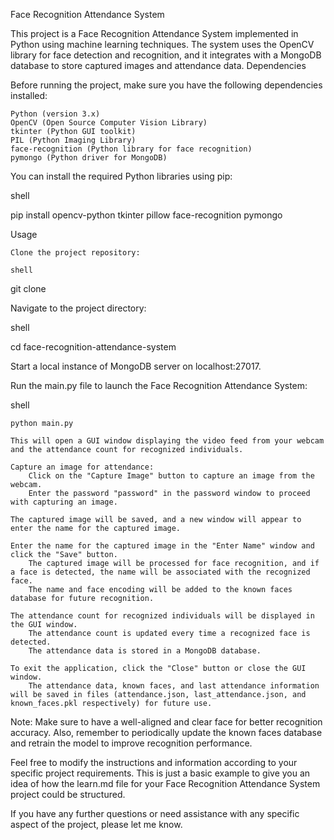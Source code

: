 Face Recognition Attendance System

This project is a Face Recognition Attendance System implemented in Python using machine learning techniques. The system uses the OpenCV library for face detection and recognition, and it integrates with a MongoDB database to store captured images and attendance data.
Dependencies

Before running the project, make sure you have the following dependencies installed:

    Python (version 3.x)
    OpenCV (Open Source Computer Vision Library)
    tkinter (Python GUI toolkit)
    PIL (Python Imaging Library)
    face-recognition (Python library for face recognition)
    pymongo (Python driver for MongoDB)

You can install the required Python libraries using pip:

shell

pip install opencv-python tkinter pillow face-recognition pymongo

Usage

    Clone the project repository:

    shell

git clone <repository-url>

Navigate to the project directory:

shell

cd face-recognition-attendance-system

Start a local instance of MongoDB server on localhost:27017.

Run the main.py file to launch the Face Recognition Attendance System:

shell

    python main.py

    This will open a GUI window displaying the video feed from your webcam and the attendance count for recognized individuals.

    Capture an image for attendance:
        Click on the "Capture Image" button to capture an image from the webcam.
        Enter the password "password" in the password window to proceed with capturing an image.

    The captured image will be saved, and a new window will appear to enter the name for the captured image.

    Enter the name for the captured image in the "Enter Name" window and click the "Save" button.
        The captured image will be processed for face recognition, and if a face is detected, the name will be associated with the recognized face.
        The name and face encoding will be added to the known faces database for future recognition.

    The attendance count for recognized individuals will be displayed in the GUI window.
        The attendance count is updated every time a recognized face is detected.
        The attendance data is stored in a MongoDB database.

    To exit the application, click the "Close" button or close the GUI window.
        The attendance data, known faces, and last attendance information will be saved in files (attendance.json, last_attendance.json, and known_faces.pkl respectively) for future use.

Note: Make sure to have a well-aligned and clear face for better recognition accuracy. Also, remember to periodically update the known faces database and retrain the model to improve recognition performance.

Feel free to modify the instructions and information according to your specific project requirements. This is just a basic example to give you an idea of how the learn.md file for your Face Recognition Attendance System project could be structured.

If you have any further questions or need assistance with any specific aspect of the project, please let me know.
